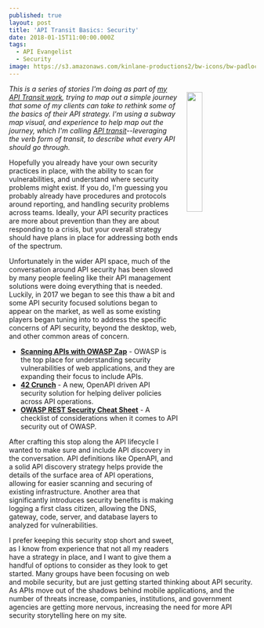 ```yaml
---
published: true
layout: post
title: 'API Transit Basics: Security'
date: 2018-01-15T11:00:00.000Z
tags:
  - API Evangelist
  - Security
image: https://s3.amazonaws.com/kinlane-productions2/bw-icons/bw-padlock.png
---
```

<p><img src="https://s3.amazonaws.com/kinlane-productions2/bw-icons/bw-padlock.png" align="right" width="25%" style="padding: 15px;" /></p>

_This is a series of stories I'm doing as part of [my API Transit work](http://basics.apievangelist.com/), trying to map out a simple journey that some of my clients can take to rethink some of the basics of their API strategy. I'm using a subway map visual, and experience to help map out the journey, which I'm calling [API transit](http://basics.apievangelist.com/)--leveraging the verb form of transit, to describe what every API should go through._

Hopefully you already have your own security practices in place, with the ability to scan for vulnerabilities, and understand where security problems might exist. If you do, I'm guessing you probably already have procedures and protocols around reporting, and handling security problems across teams. Ideally, your API security practices are more about prevention than they are about responding to a crisis, but your overall strategy should have plans in place for addressing both ends of the spectrum.

Unfortunately in the wider API space, much of the conversation around API security has been slowed by many people feeling like their API management solutions were doing everything that is needed. Luckily, in 2017 we began to see this thaw a bit and some API security focused solutions began to appear on the market, as well as some existing players began tuning into to address the specific concerns of API security, beyond the desktop, web, and other common areas of concern.

- [**Scanning APIs with OWASP Zap**](https://zaproxy.blogspot.com/2017/06/scanning-apis-with-zap.html) - OWASP is the top place for understanding security vulnerabilities of web applications, and they are expanding their focus to include APIs.
- [**42 Crunch**](https://www.42crunch.com/) - A new, OpenAPI driven API security solution for helping deliver policies across API operations.
- [**OWASP REST Security Cheat Sheet**](https://www.owasp.org/index.php/REST_Security_Cheat_Sheet) - A checklist of considerations when it comes to API security out of OWASP.

After crafting this stop along the API lifecycle I wanted to make sure and include API discovery in the conversation. API definitions like OpenAPI, and a solid API discovery strategy helps provide the details of the surface area of API operations, allowing for easier scanning and securing of existing infrastructure. Another area that significantly introduces security benefits is making logging a first class citizen, allowing the DNS, gateway, code, server, and database layers to analyzed for vulnerabilities.

I prefer keeping this security stop short and sweet, as I know from experience that not all my readers have a strategy in place, and I want to give them a handful of options to consider as they look to get started. Many groups have been focusing on web and mobile security, but are just getting started thinking about API security. As APIs move out of the shadows behind mobile applications, and the number of threats increase, companies, institutions, and government agencies are getting more nervous, increasing the need for more API security storytelling here on my site.
